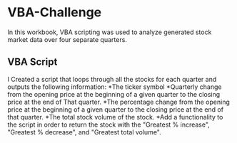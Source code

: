 # VBA-Challenge
In this workbook, VBA scripting was used to analyze generated stock market data over four separate quarters.

## VBA Script
I Created a script that loops through all the stocks for each quarter and outputs the following information:
*The ticker symbol
*Quarterly change from the opening price at the beginning of a given quarter to the closing price at the end               of That quarter.
*The percentage change from the opening price at the beginning of a given quarter to the closing price at the              end of that quarter.
*The total stock volume of the stock. 
*Add a functionality to the script in order to return the stock with the "Greatest % increase", "Greatest %                 decrease", and "Greatest total volume".








        
